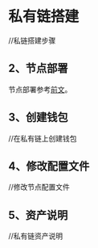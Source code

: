 # 私有链搭建

//私链搭建步骤



## 2、节点部署

节点部署参考[前文](/node.md)。

## 3、创建钱包

//在私有链上创建钱包

## 4、修改配置文件

//修改节点配置文件

## 5、资产说明

//私有链资产说明

